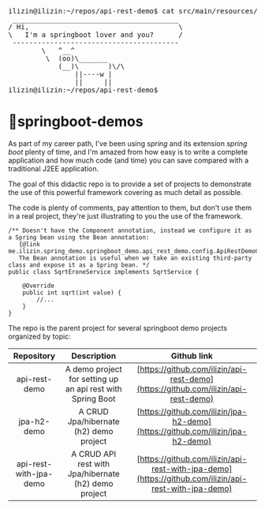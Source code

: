<pre>
ilizin@ilizin:~/repos/api-rest-demo$ cat src/main/resources/banner.txt 
 ________________________________________
/ Hi,                                    \
\   I'm a springboot lover and you?      /
 ----------------------------------------
        \   ^__^
         \  (oo)\_______
            (__)\       )\/\
                ||----w |
                ||     ||
ilizin@ilizin:~/repos/api-rest-demo$
</pre>

# 🍃springboot-demos

As part of my career path, I've been using *spring* and its extension *spring boot* plenty of time, and I'm amazed from how easy is to write
a complete application and how much code (and time) you can save compared with a traditional J2EE application.

The goal of this didactic repo is to provide a set of projects to demonstrate the use of this powerful framework covering
as much detail as possible.

The code is plenty of comments, pay attention to them, but don't use them in a real project, they're just illustrating
to you the use of the framework.
```
/** Doesn't have the Component annotation, instead we configure it as a Spring bean using the Bean annotation:
   {@link me.ilizin.spring_demo.springboot_demo.api_rest_demo.config.ApiRestDemoConfig} 
   The Bean annotation is useful when we take an existing third-party class and expose it as a Spring bean. */
public class SqrtEroneService implements SqrtService {

    @Override
    public int sqrt(int value) {
        //...
    }
}
```

The repo is the parent project for several springboot demo projects organized by topic:

|       Repository        |                        Description                         |                                             Github link                                              |
|:-----------------------:|:----------------------------------------------------------:|:----------------------------------------------------------------------------------------------------:|
|      api-rest-demo      | A demo project for setting up an api rest with Spring Boot |          [https://github.com/ilizin/api-rest-demo](https://github.com/ilizin/api-rest-demo)          |
|       jpa-h2-demo       |           A CRUD Jpa/hibernate (h2) demo project           |           [https://github.com/ilizin/jpa-h2-demo](https://github.com/ilizin/jpa-h2-demo)             |
| api-rest-with-jpa-demo  |    A CRUD API rest with Jpa/hibernate (h2) demo project    | [https://github.com/ilizin/api-rest-with-jpa-demo](https://github.com/ilizin/api-rest-with-jpa-demo) |
